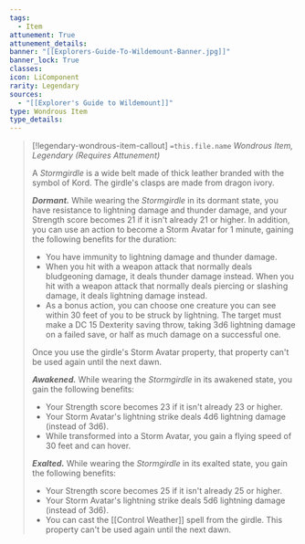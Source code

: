```yaml
---
tags:
  - Item
attunement: True
attunement_details: 
banner: "[[Explorers-Guide-To-Wildemount-Banner.jpg]]"
banner_lock: True
classes:
icon: LiComponent
rarity: Legendary
sources:
  - "[[Explorer's Guide to Wildemount]]"
type: Wondrous Item
type_details: 
---
```

>[!legendary-wondrous-item-callout] `=this.file.name`
>*Wondrous Item, Legendary (Requires Attunement)*
>
>A *Stormgirdle* is a wide belt made of thick leather branded with the symbol of Kord. The girdle's clasps are made from dragon ivory.
>
>***Dormant.*** While wearing the *Stormgirdle* in its dormant state, you have resistance to lightning damage and thunder damage, and your Strength score becomes 21 if it isn't already 21 or higher. In addition, you can use an action to become a Storm Avatar for 1 minute, gaining the following benefits for the duration:
>
>* You have immunity to lightning damage and thunder damage.
>* When you hit with a weapon attack that normally deals bludgeoning damage, it deals thunder damage instead. When you hit with a weapon attack that normally deals piercing or slashing damage, it deals lightning damage instead.
>* As a bonus action, you can choose one creature you can see within 30 feet of you to be struck by lightning. The target must make a DC 15 Dexterity saving throw, taking 3d6 lightning damage on a failed save, or half as much damage on a successful one.
>
>Once you use the girdle's Storm Avatar property, that property can't be used again until the next dawn.
>
>***Awakened.*** While wearing the *Stormgirdle* in its awakened state, you gain the following benefits:
>
>* Your Strength score becomes 23 if it isn't already 23 or higher.
>* Your Storm Avatar's lightning strike deals 4d6 lightning damage (instead of 3d6).
>* While transformed into a Storm Avatar, you gain a flying speed of 30 feet and can hover.
>
>***Exalted.*** While wearing the *Stormgirdle* in its exalted state, you gain the following benefits:
>
>* Your Strength score becomes 25 if it isn't already 25 or higher.
>* Your Storm Avatar's lightning strike deals 5d6 lightning damage (instead of 3d6).
>* You can cast the [[Control Weather]] spell from the girdle. This property can't be used again until the next dawn.
>
>
